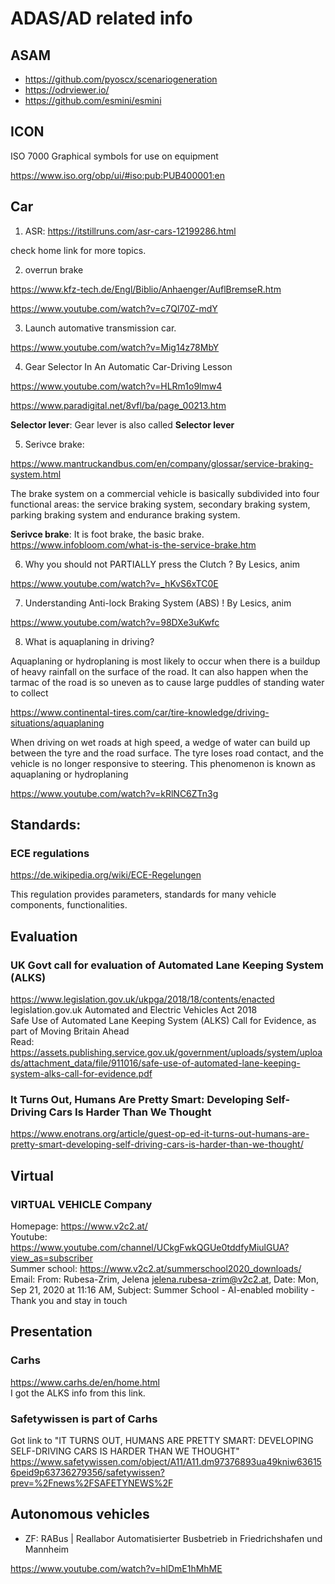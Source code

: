 # ADAS/AD related info

## ASAM
* https://github.com/pyoscx/scenariogeneration
* https://odrviewer.io/
* https://github.com/esmini/esmini


## ICON

ISO 7000 Graphical symbols for use on equipment

https://www.iso.org/obp/ui/#iso:pub:PUB400001:en

## Car

1. ASR:
https://itstillruns.com/asr-cars-12199286.html

check home link for more topics.

2. overrun brake

https://www.kfz-tech.de/Engl/Biblio/Anhaenger/AuflBremseR.htm

https://www.youtube.com/watch?v=c7Ql70Z-mdY

3. Launch automative transmission car.

https://www.youtube.com/watch?v=Mig14z78MbY

4. Gear Selector In An Automatic Car-Driving Lesson

https://www.youtube.com/watch?v=HLRm1o9lmw4

https://www.paradigital.net/8vfl/ba/page_00213.htm

**Selector lever**: Gear lever is also called **Selector lever**

5. Serivce brake:

https://www.mantruckandbus.com/en/company/glossar/service-braking-system.html

The brake system on a commercial vehicle is basically subdivided into four functional areas: the service braking system, secondary braking system, parking braking system and endurance braking system. 

**Serivce brake**: It is foot brake, the basic brake.  https://www.infobloom.com/what-is-the-service-brake.htm

6. Why you should not PARTIALLY press the Clutch ? By Lesics, anim

https://www.youtube.com/watch?v=_hKvS6xTC0E

7. Understanding Anti-lock Braking System (ABS) ! By Lesics, anim

https://www.youtube.com/watch?v=98DXe3uKwfc

8. What is aquaplaning in driving?

Aquaplaning or hydroplaning is most likely to occur when there is a buildup of heavy rainfall on the surface of the road. It can also happen when the tarmac of the road is so uneven as to cause large puddles of standing water to collect

https://www.continental-tires.com/car/tire-knowledge/driving-situations/aquaplaning

When driving on wet roads at high speed, a wedge of water can build up between the tyre and the road surface. The tyre loses road contact, and the vehicle is no longer responsive to steering. This phenomenon is known as aquaplaning or hydroplaning

https://www.youtube.com/watch?v=kRlNC6ZTn3g

## Standards:

### ECE regulations

https://de.wikipedia.org/wiki/ECE-Regelungen

This regulation provides parameters, standards for many vehicle components, functionalities.

## Evaluation
### UK Govt call for evaluation of Automated Lane Keeping System (ALKS)
https://www.legislation.gov.uk/ukpga/2018/18/contents/enacted
 legislation.gov.uk Automated and Electric Vehicles Act 2018  
 Safe Use of Automated Lane Keeping System (ALKS) Call for Evidence, as part of Moving Britain Ahead  
 Read: https://assets.publishing.service.gov.uk/government/uploads/system/uploads/attachment_data/file/911016/safe-use-of-automated-lane-keeping-system-alks-call-for-evidence.pdf 
 
### It Turns Out, Humans Are Pretty Smart: Developing Self-Driving Cars Is Harder Than We Thought
https://www.enotrans.org/article/guest-op-ed-it-turns-out-humans-are-pretty-smart-developing-self-driving-cars-is-harder-than-we-thought/


## Virtual
### VIRTUAL VEHICLE Company
Homepage: https://www.v2c2.at/  
Youtube: https://www.youtube.com/channel/UCkgFwkQGUe0tddfyMiulGUA?view_as=subscriber  
Summer school: https://www.v2c2.at/summerschool2020_downloads/
Email: From: Rubesa-Zrim, Jelena <jelena.rubesa-zrim@v2c2.at>, Date: Mon, Sep 21, 2020 at 11:16 AM, Subject: Summer School - AI-enabled mobility - Thank you and stay in touch  


## Presentation
### Carhs
https://www.carhs.de/en/home.html  
I got the ALKS info from this link.
### Safetywissen is part of Carhs
Got link to "IT TURNS OUT, HUMANS ARE PRETTY SMART: DEVELOPING SELF-DRIVING CARS IS HARDER THAN WE THOUGHT"
https://www.safetywissen.com/object/A11/A11.dm97376893ua49kniw636156peid9p63736279356/safetywissen?prev=%2Fnews%2FSAFETYNEWS%2F

## Autonomous vehicles

* ZF: RABus | Reallabor Automatisierter Busbetrieb in Friedrichshafen und Mannheim

https://www.youtube.com/watch?v=hlDmE1hMhME
